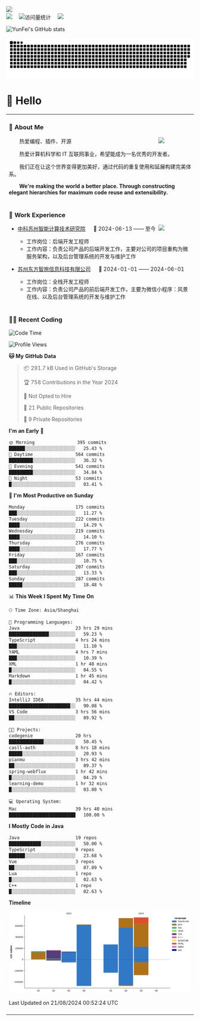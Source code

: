   <!-- dynamic typing effect 动态打字效果 -->
  <div>
    <a href="http://yunfei.plus">
      <img src="https://readme-typing-svg.demolab.com?font=Fira+Code&pause=1000&width=435&lines=console.log(%22Hello%2C%20World%22);祝您今天愉快!&center=true&size=27" />
    </a>
  </div>

  <div>
    <a href="http://yunfei.plus/"><img src="https://img.shields.io/badge/Website-博客-8c36db" /></a>&emsp;
    <!-- visitor -->
    <img src="https://komarev.com/ghpvc/?username=yunfeidog&label=Views&color=orange&style=flat" alt="访问量统计" />&emsp;
    <!-- wakatime -->    
    <a href="https://wakatime.com/@yunfeidog"><img src="https://wakatime.com/badge/user/42d0678c-368b-448b-9a77-5d21c5b55352.svg" /></a>
  </div>

![YunFei's GitHub stats](https://github-readme-stats.vercel.app/api?username=yunfeidog)

![snake](./dist/github-contribution-grid-snake.svg)

#  🙋 Hello

<table>


<tr><td>

### 🤺 About Me

<img align="right" width="88" src="https://cdn.jsdelivr.net/gh/yunfeidog/yunfeidog/assets/images/jobs.png" />

<p>&emsp;&emsp;热爱编程、插件、开源</p>
<p>&emsp;&emsp;热爱计算机科学和 IT 互联网事业，希望能成为一名优秀的开发者。</p>
<p>&emsp;&emsp;我们正在让这个世界变得更加美好，通过代码的重复使用和延展构建完美体系。</p>
<p>&emsp;&emsp;<strong>We're making the world a better place. Through constructing elegant hierarchies for maximum code reuse and extensibility.</strong></p>

</td></tr> 

<tr><td>

### 🏢 Work Experience

<img align="right" width="88" src="https://cdn.jsdelivr.net/gh/yunfeidog/yunfeidog/assets/images/yuanze.png" />

- [中科苏州智能计算技术研究院](http://iict.ac.cn/sy) &emsp; 📌 2024-06-13 —— 至今

  - 工作岗位：后端开发工程师
  - 工作内容：负责公司产品的后端开发工作，主要对公司的项目重构为微服务架构，以及后台管理系统的开发与维护工作

- [苏州东方智旅信息科技有限公司](http://www.leyoobao.com/) &emsp; 📌 2024-01-01 —— 2024-06-01

    - 工作岗位：全栈开发工程师
    - 工作内容：负责公司产品的前后端开发工作，主要为微信小程序：风景在线、以及后台管理系统的开发与维护工作


</td></tr>

<tr><td>

### 👩‍💻 Recent Coding
<!--START_SECTION:waka-->
![Code Time](http://img.shields.io/badge/Code%20Time-1%2C617%20hrs%2046%20mins-blue)

![Profile Views](http://img.shields.io/badge/Profile%20Views-0-blue)

**🐱 My GitHub Data** 

> 📦 291.7 kB Used in GitHub's Storage 
 > 
> 🏆 758 Contributions in the Year 2024
 > 
> 🚫 Not Opted to Hire
 > 
> 📜 21 Public Repositories 
 > 
> 🔑 9 Private Repositories 
 > 
**I'm an Early 🐤** 

```text
🌞 Morning                395 commits         ██████░░░░░░░░░░░░░░░░░░░   25.43 % 
🌆 Daytime                564 commits         █████████░░░░░░░░░░░░░░░░   36.32 % 
🌃 Evening                541 commits         █████████░░░░░░░░░░░░░░░░   34.84 % 
🌙 Night                  53 commits          █░░░░░░░░░░░░░░░░░░░░░░░░   03.41 % 
```
📅 **I'm Most Productive on Sunday** 

```text
Monday                   175 commits         ███░░░░░░░░░░░░░░░░░░░░░░   11.27 % 
Tuesday                  222 commits         ████░░░░░░░░░░░░░░░░░░░░░   14.29 % 
Wednesday                219 commits         ████░░░░░░░░░░░░░░░░░░░░░   14.10 % 
Thursday                 276 commits         ████░░░░░░░░░░░░░░░░░░░░░   17.77 % 
Friday                   167 commits         ███░░░░░░░░░░░░░░░░░░░░░░   10.75 % 
Saturday                 207 commits         ███░░░░░░░░░░░░░░░░░░░░░░   13.33 % 
Sunday                   287 commits         █████░░░░░░░░░░░░░░░░░░░░   18.48 % 
```


📊 **This Week I Spent My Time On** 

```text
🕑︎ Time Zone: Asia/Shanghai

💬 Programming Languages: 
Java                     23 hrs 29 mins      ███████████████░░░░░░░░░░   59.23 % 
TypeScript               4 hrs 24 mins       ███░░░░░░░░░░░░░░░░░░░░░░   11.10 % 
YAML                     4 hrs 7 mins        ███░░░░░░░░░░░░░░░░░░░░░░   10.39 % 
XML                      1 hr 48 mins        █░░░░░░░░░░░░░░░░░░░░░░░░   04.55 % 
Markdown                 1 hr 45 mins        █░░░░░░░░░░░░░░░░░░░░░░░░   04.42 % 

🔥 Editors: 
IntelliJ IDEA            35 hrs 44 mins      ███████████████████████░░   90.08 % 
VS Code                  3 hrs 56 mins       ██░░░░░░░░░░░░░░░░░░░░░░░   09.92 % 

🐱‍💻 Projects: 
codegenie                20 hrs              █████████████░░░░░░░░░░░░   50.45 % 
casll-auth               8 hrs 18 mins       █████░░░░░░░░░░░░░░░░░░░░   20.93 % 
pianmu                   3 hrs 42 mins       ██░░░░░░░░░░░░░░░░░░░░░░░   09.37 % 
spring-webflux           1 hr 42 mins        █░░░░░░░░░░░░░░░░░░░░░░░░   04.29 % 
learning-demo            1 hr 32 mins        █░░░░░░░░░░░░░░░░░░░░░░░░   03.88 % 

💻 Operating System: 
Mac                      39 hrs 40 mins      █████████████████████████   100.00 % 
```

**I Mostly Code in Java** 

```text
Java                     19 repos            ████████████░░░░░░░░░░░░░   50.00 % 
TypeScript               9 repos             ██████░░░░░░░░░░░░░░░░░░░   23.68 % 
Vue                      3 repos             ██░░░░░░░░░░░░░░░░░░░░░░░   07.89 % 
Lua                      1 repo              █░░░░░░░░░░░░░░░░░░░░░░░░   02.63 % 
C++                      1 repo              █░░░░░░░░░░░░░░░░░░░░░░░░   02.63 % 
```



**Timeline**

![Lines of Code chart](https://raw.githubusercontent.com/yunfeidog/yunfeidog/main/assets/bar_graph.png)


 Last Updated on 21/08/2024 00:52:24 UTC
<!--END_SECTION:waka-->

</td></tr>




<tr><td>

